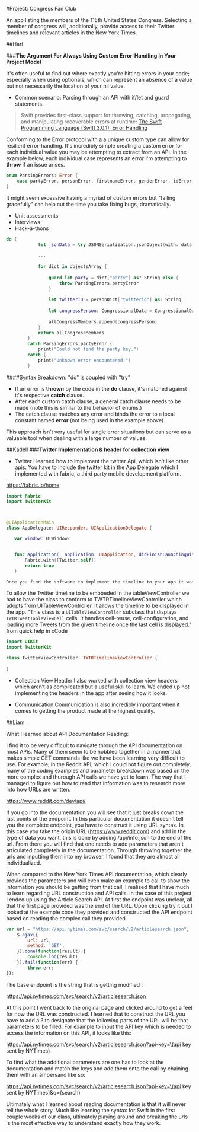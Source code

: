 #Project: Congress Fan Club

An app listing the members of the 115th United States Congress. 
Selecting a member of congress will, additionally, provide access to their Twitter timelines and relevant articles in the New York Times.


##Hari

###**The Argument For Always Using Custom Error-Handling In Your Project Model**

It's often useful to find out where exactly you're hitting errors in your code; especially when using optionals, which can represent an absence of a value but not necessarily the location of your nil value. 
+ Common scenario: Parsing through an API with if/let and guard statements.

> Swift provides first-class support for throwing, catching, propagating, and manipulating recoverable errors at runtime:
[The Swift Programming Language (Swift 3.0.1): Error Handling](https://developer.apple.com/library/content/documentation/Swift/Conceptual/Swift_Programming_Language/ErrorHandling.html)


Conforming to the Error protocol with a a unique custom type can allow for resilient error-handling. It's incredibly simple creating a custom error for each individual value you may be attempting to extract from an API. In the example below, each individual case represents an error I'm attempting to **throw** if an issue arises.

```swift
enum ParsingErrors: Error {
    case partyError, personError, firstnameError, genderError, idError, lastnameError, nameError, stateError, roleTypeError, twitterIDError
}
```


It might seem excessive having a myriad of custom errors but "failing gracefully" can help cut the time you take fixing bugs, dramatically. 
+ Unit assessments
+ Interviews
+ Hack-a-thons

```swift
do {
            let jsonData = try JSONSerialization.jsonObject(with: data, options: [])
            
            ...
            
            for dict in objectsArray {
                
                guard let party = dict["party"] as? String else {
                    throw ParsingErrors.partyError
                }
                
                let twitterID = personDict["twitterid"] as? String
                
                let congressPerson: CongressionalData = CongressionalData(party: party, firstname: firstname, gender: gender, id: id, lastname: lastname, name: name, state: state, roleType: roleType, twitterID: twitterID ?? "")
                
                allCongressMembers.append(congressPerson)
            }
            return allCongressMembers
        }
        catch ParsingErrors.partyError {
            print("Could not find the party key.")
        catch {
            print("Unknown error encountered!")
        }

```

####Syntax Breakdown:
"do" is coupled with "try"
+ If an error is **thrown** by the code in the **do** clause, it's matched against it's respective **catch** clause.
+ After each custom catch clause, a general catch clause needs to be made (note this is similar to the behavior of enums.)
+ The catch clause matches any error and binds the error to a local constant named __error__ (not being used in the example above).


This approach isn't very useful for single error situations but can serve as a valuable tool when dealing with a large number of values.



##Kadell
###**Twitter Implementation & header for collection view**

+ Twitter 
 I learned how to implement the twitter Api, which isn’t like other apis. You have to include the twitter kit in the App Delegate which I implemented with fabric, a third party mobile development platform. 
 
 https://fabric.io/home
 
 ```swift
 import Fabric
import TwitterKit



@UIApplicationMain
class AppDelegate: UIResponder, UIApplicationDelegate {

    var window: UIWindow?


    func application(_ application: UIApplication, didFinishLaunchingWithOptions launchOptions: [UIApplicationLaunchOptionsKey: Any]?) -> Bool {
        Fabric.with([Twitter.self])
        return true
    }

Once you find the software to implement the timeline to your app it was an interesting experience to put it together so that it shows up. Fabric gives shallow tutorials which is why I struggled figuring out that I needed to use a tableViewController rather than a view controller. 
```

To allow the Twitter timeline to be embbeded in the tableViewController we had to have the class to conform to TWTRTimelineViewController which adopts from UITableViewController. It allows the timeline to be displayed in the app. "This class is a `UITableViewController` subclass that displays `TWTRTweetTableViewCell` cells. It handles cell-reuse, cell-configuration, and loading more Tweets from the given timeline once the last cell is displayed." from quick help in xCode 

 ```swift
import UIKit
import TwitterKit

class TwitterViewController: TWTRTimelineViewController {
    
}
```
    

 + Collection View Header 
 I also worked with collection view headers which aren’t as complicated but a useful skill to learn. We ended up not implementing the headers in the app after seeing how it looks. 
 
 + Communication 
 Communication is also incredibly important when it comes to getting the product made at the highest quality. 



##Liam

What I learned about API Documentation Reading: 

I find it to be very difficult to navigate through the API documentation on most APIs. Many of them seem to be hobbled together in a manner that makes simple GET commands like we have been learning very difficult to use. For example, in the Reddit API, which I could not figure out completely, many of the coding examples and parameter breakdown was based on the more complex and thurough API calls we have yet to learn. The way that I managed to figure out how to read that information was to research more into how URLs are written. 

https://www.reddit.com/dev/api/

If you go into the documentation you will see that it just breaks down the last points of the endpoint. In this particular documentation it doesn't tell you the complete endpoint, you have to construct it using URL syntax. In this case you take the origin URL (https://www.reddit.com) and add in the type of data you want, this is done by adding /api/info.json to the end of the url. From there you will find that one needs to add parameters that aren't articulated completely in the documentation. Through throwing together the urls and inputting them into my browser, I found that they are almost all individualized. 

When compared to the New York Times API documentation, which clearly provides the parameters and will even make an example to call to show the information you should be getting from that call, I realised that I have much to learn regarding URL construction and API calls. In the case of this project I ended up using the Article Search API. At first the endpoint was unclear, all that the first page provided was the end of the URL. Upon clicking try it out I looked at the example code they provided and constructed the API endpoint based on reading the complex call they provided.

```javascript
var url = "https://api.nytimes.com/svc/search/v2/articlesearch.json";
    $.ajax({
        url: url,
        method: 'GET',
    }).done(function(result) {
        console.log(result);
    }).fail(function(err) {
        throw err;
});
```

The base endpoint is the string that is getting modified :

https://api.nytimes.com/svc/search/v2/articlesearch.json

At this point I went back to the original page and clicked around to get a feel for how the URL was constructed. I learned that to construct the URL you have to add a ? to designate that the following parts of the URL will be that parameters to be filled. For example to input the API key which is needed to access the information on this API, it looks like this: 

https://api.nytimes.com/svc/search/v2/articlesearch.json?api-key=\(api key sent by NYTimes)

To find what the additional parameters are one has to look at the documentation and match the keys and add them onto the call by chaining them with an ampersand like so:

https://api.nytimes.com/svc/search/v2/articlesearch.json?api-key=\(api key sent by NYTimes)&q=\(search)

Ultimately what I learned about reading documentation is that it will never tell the whole story. Much like learning the syntax for Swift in the first couple weeks of our class, ultimately playing around and breaking the urls is the most effective way to understand exactly how they work. 
